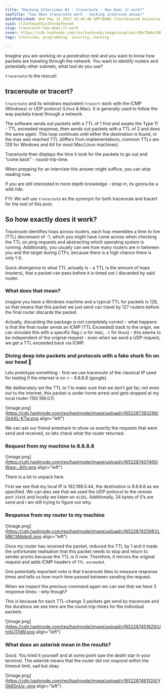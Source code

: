 ```yaml
---
title: "Hacking Interviews #1 - traceroute - How does it work?"
seoTitle: "how does traceroute work - hacking interview answer"
datePublished: Wed May 11 2022 16:49:40 GMT+0000 (Coordinated Universal Time)
cuid: cl31thepy03is1hnvdafeeswk
slug: traceroute-how-does-it-work
cover: https://cdn.hashnode.com/res/hashnode/image/unsplash/GRxTDmbsJRM/upload/v1652287501112/FBefy1vtv.jpeg
tags: interview, programming, security, hacking

---
```


Imagine you are working on a penetration test and you want to know how packets are traveling through the network. You want to identify routers and potentially other subnets, what tool do you use?

`traceroute` to the rescue!

## traceroute or tracert?

`traceroute` and its windows equivalent `tracert` work with the ICMP (Windows) or UDP protocol (Linux & Mac). It is generally used to follow the way packets travel through a network. 

The software sends out packets with a TTL of 1 first and awaits the Type 11 - TTL exceeded response, then sends out packets with a TTL of 2 and does the same again. This loop continues until either the destination is found, or the max was reached TTL (differs from implementations, common TTLs are 128 for Windows and 64 for most Mac/Linux machines). 

Traceroute then displays the time it took for the packets to go out and “come back” - round-trip-time. 

When prepping for an interview this answer might suffice, you can stop reading now. 

If you are still interested in more depth knowledge - strap in, its gonna be a wild ride. 

FYI: We will use `traceroute` as the synonym for both traceroute and tracert for the rest of this post.

## So how exactly does it work?

Traceroute identifies hops across routers, each hop resembles a time to live (TTL) decrement of -1, which you might have come across when checking the TTL on ping requests and abstracting which operating system is running. Additionally, you usually can see how many routers are in between you and the target during CTFs, because there is a high chance there is only 1 🤓.

Quick divergence to what TTL actually is - a TTL is the amount of hops (routers), that a packet can pass before it is timed out / discarded by said router.

### What does that mean?

imagine you have a Windows machine and a typical TTL for packets is 128, so that means that this packet we just send can travel by 127 routers before the final router discards the packet. 

Actually, discarding the package is not completely correct - what happens is that the final router sends an ICMP (TTL Exceeded) back to the origin, we can simulate this with a specific flag (`-m` for mac, `-t`  for linux) - this seems to be independent of the original request - even when we send a UDP request, we get a TTL exceeded back via ICMP. 

### Diving deep into packets and protocols with a fake shark fin on our head 🦈

Lets prototype something - first we use traceroute of the classical IP used for testing if the internet is on 🔥 - 8.8.8.8 (google). 

We deliberately set the TTL to 1 to make sure that we don’t get far, not even out to the internet, this packet is under home arrest and gets stopped at my local router (192.168.0.1). 


![image.png](https://cdn.hashnode.com/res/hashnode/image/upload/v1652287393296/GkAXL-KTw.png align="left")

We can ask our friend wireshark to show us exactly the requests that were send and received, so lets check what the router returned. 

### Request from my machine to 8.8.8.8
![image.png](https://cdn.hashnode.com/res/hashnode/image/upload/v1652287407465/Wwg-_lkfn.png align="left")

There is a lot to unpack here. 

First we see that my local IP is 192.168.0.44, the destination is 8.8.8.8 as we specified. We can also see that we used the UDP protocol to the remote port `33435` and locally we listen on `41101`. Additionally, 24 bytes of 0’s are send and I am still trying to figure out why. 

### Response from my router to my machine
![image.png](https://cdn.hashnode.com/res/hashnode/image/upload/v1652287425981/LMBCSMqbnE.png align="left")

Once my router has received the packet, reduced the TTL by 1 and it made the unfortunate realisation that this packet needs to stop and return to sender pronto because the TTL is 0 now. Therefore, it mirrors the original request and adds ICMP headers of `TTL exceeded`. 

One potentially important note is that traceroute likes to measure response times and tells us how much time passed between sending the request.

When we inspect the previous command again we can see that we have 3 response times - why though? 

This is because for each TTL-change 3 packets get send by traceroute and the durations we see here are the round-trip-times for the individual packets. 


![image.png](https://cdn.hashnode.com/res/hashnode/image/upload/v1652287451629/UhnVJ17dW.png align="left")

### What does an asterisk mean in the results?

Good. You tried it yourself and at some point saw the death star in your terminal. The asterisk means that the router did not respond within the timeout limit, sad but okay.

![image.png](https://cdn.hashnode.com/res/hashnode/image/upload/v1652287461524/Y0A65nUx-.png align="left")
